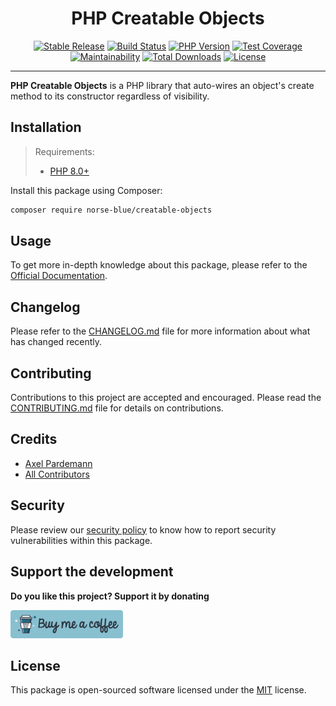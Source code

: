 <div align="center">
    <h1>PHP Creatable Objects</h1>
    <p align="center"> 
        <a href="https://packagist.org/packages/norse-blue/creatable-objects"><img alt="Stable Release" src="https://img.shields.io/packagist/v/norse-blue/creatable-objects.svg?style=flat-square&label=release&logo=packagist&logoColor=eceff4&colorA=4c566a&colorB=5e81ac"></a>
        <a href="https://github.com/norse-blue/php-creatable-objects/actions?query=workflow%3Arun-tests"><img alt="Build Status" src="https://img.shields.io/github/workflow/status/norse-blue/php-creatable-objects/run-tests.svg?style=flat-square&label=build&logo=github&logoColor=eceff4&colorA=4c566a&colorB=88c0d0"></a>
        <a href="https://php.net/releases"><img alt="PHP Version" src="https://img.shields.io/packagist/php-v/norse-blue/creatable-objects.svg?style=flat-square&label=php&logo=php&logoColor=eceff4&colorA=4c566a&colorB=b48ead"></a>
        <a href="https://codecov.io/gh/norse-blue/php-creatable-objects"><img alt="Test Coverage" src="https://img.shields.io/codecov/c/github/norse-blue/php-creatable-objects.svg?style=flat-square&label=coverage&logo=codecov&logoColor=eceff4&colorA=4c566a&colorB=88c0d0"></a>
        <a href="https://codeclimate.com/github/norse-blue/php-creatable-objects"><img alt="Maintainability" src="https://img.shields.io/codeclimate/maintainability/norse-blue/php-creatable-objects.svg?style=flat-square&label=maintainability&logo=code-climate&logoColor=eceff4&colorA=4c566a&colorB=88c0d0"></a>
        <a href="https://packagist.org/packages/norse-blue/creatable-objects"><img alt="Total Downloads" src="https://img.shields.io/packagist/dt/norse-blue/creatable-objects.svg?style=flat-square&label=downloads&logoColor=eceff4&colorA=4c566a&colorB=88c0d0"></a>
        <a href="https://github.com/norse-blue/php-creatable-objects/blob/master/LICENSE.md"><img alt="License" src="https://img.shields.io/github/license/norse-blue/php-creatable-objects.svg?style=flat-square&label=license&logoColor=eceff4&colorA=4c566a&colorB=a3be8c"></a>
    </p>
</div>
<hr>

**PHP Creatable Objects** is a PHP library that auto-wires an object's create method to its constructor regardless of visibility.

## Installation

>Requirements:
>- [PHP 8.0+](https://php.net/releases)

Install this package using Composer:

```bash
composer require norse-blue/creatable-objects
```

## Usage

To get more in-depth knowledge about this package, please refer to the [Official Documentation](https://norse-blue.github.io/php-creatable-objects/).

## Changelog

Please refer to the [CHANGELOG.md](CHANGELOG.md) file for more information about what has changed recently.

## Contributing

Contributions to this project are accepted and encouraged. Please read the [CONTRIBUTING.md](.github/CONTRIBUTING.md) file for details on contributions.

## Credits

- [Axel Pardemann](https://github.com/axelitus)
- [All Contributors](../../contributors)

## Security

Please review our [security policy](https://github.com/norse-blue/php-creatable-objects/security/policy) to know how to report security vulnerabilities within this package.

## Support the development

**Do you like this project? Support it by donating**

<a href="https://www.buymeacoffee.com/axelitus"><img src="docs/assets/images/buy-me-a-coffee.svg" width="180" alt="Buy me a coffee"></img></a>

## License

This package is open-sourced software licensed under the [MIT](LICENSE.md) license.
